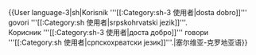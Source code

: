 {{User language-3|sh|Korisnik '''[[:Category:sh-3 使用者|dosta dobro]]''' govori '''[[:Category:sh 使用者|srpskohrvatski jezik]]'''.<br />Корисник '''[[:Category:sh-3 使用者|доста добро]]''' говори '''[[:Category:sh 使用者|српскохрватски језик]]'''.|塞尔维亚-克罗地亚语}} <noinclude>
</noinclude>